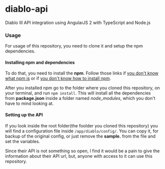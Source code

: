 # diablo-api
Diablo III API integration using AngularJS 2 with TypeScript and Node.js

### Usage
For usage of this repository, you need to clone it and setup the npm dependencies.  

#### Installing npm and dependencies
To do that, you need to install the **npm**. Follow those links if 
[you don't know what npm is](https://docs.npmjs.com/getting-started/what-is-npm) or if 
[you don't know how to install npm](http://blog.npmjs.org/post/85484771375/how-to-install-npm).

After you installed npm go to the folder where you cloned this repository, on your terminal, and run `npm install`.
This will install all the dependencies from **package.json** inside a folder named *node_modules*,
which you don't have to mind looking at.

#### Setting up the API
If you look inside the root folder(the foolder you cloned this repository) you will find a configuration file inside `/app/diablo/config/`.
You can copy it, for backup of the original config, or just remove the **sample.** from the file and set the variables.

Since their API is not something so open, I find it would be a pain to give the information about their API url, but,
anyone with access to it can use this repository.

